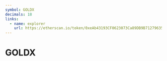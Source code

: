 ```yaml
---
symbol: GOLDX
decimals: 18
links:
  - name: explorer
    url: https://etherscan.io/token/0xeAb43193CF0623073Ca89DB9B712796356FA7414
---
```


# GOLDX
